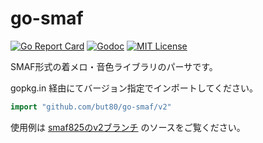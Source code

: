 # go-smaf

<!-- [![Build Status](https://travis-ci.org/but80/go-smaf.svg?branch=master)](https://travis-ci.org/but80/go-smaf) -->
[![Go Report Card](https://goreportcard.com/badge/github.com/but80/go-smaf/v2)](https://goreportcard.com/report/github.com/but80/go-smaf/v2)
[![Godoc](https://godoc.org/github.com/but80/go-smaf/v2?status.svg)](http://godoc.org/github.com/but80/go-smaf/v2)
[![MIT License](https://img.shields.io/badge/license-MIT-brightgreen.svg)](LICENSE)

SMAF形式の着メロ・音色ライブラリのパーサです。

gopkg.in 経由にてバージョン指定でインポートしてください。

```go
import "github.com/but80/go-smaf/v2"
```

使用例は [smaf825のv2ブランチ](https://github.com/but80/smaf825/tree/v2) のソースをご覧ください。
